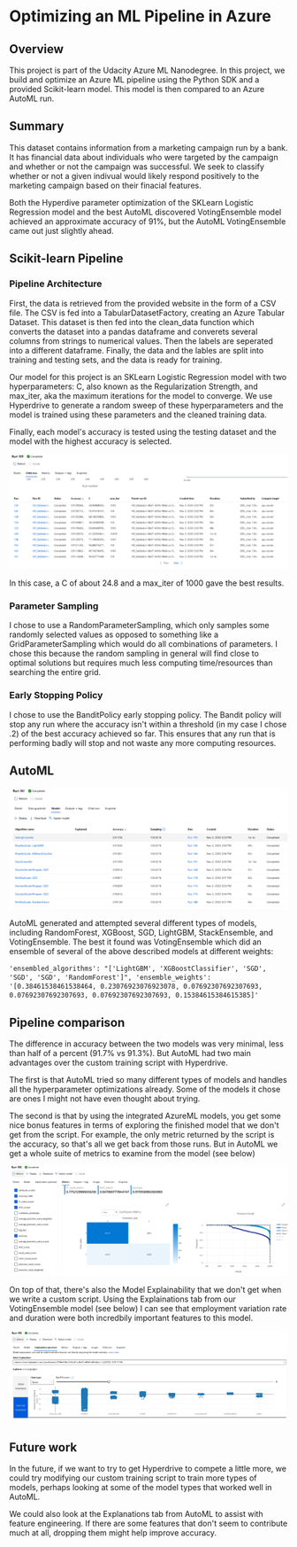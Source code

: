 # Optimizing an ML Pipeline in Azure

## Overview
This project is part of the Udacity Azure ML Nanodegree.
In this project, we build and optimize an Azure ML pipeline using the Python SDK and a provided Scikit-learn model.
This model is then compared to an Azure AutoML run.

## Summary
This dataset contains information from a marketing campaign run by a bank. It has financial data about individuals who were targeted by the campaign and whether or not the campaign was successful. We seek to classify whether or not a given indivual would likely respond positively to the marketing campaign based on their finacial features.

Both the Hyperdive parameter optimization of the SKLearn Logistic Regression model and the best AutoML discovered VotingEnsemble model achieved an approximate accuracy of 91%, but the AutoML VotingEnsemble came out just slightly ahead.

## Scikit-learn Pipeline

### Pipeline Architecture
First, the data is retrieved from the provided website in the form of a CSV file. The CSV is fed into a TabularDatasetFactory, creating an Azure Tabular Dataset. This dataset is then fed into the clean_data function which converts the dataset into a pandas dataframe and converets several columns from strings to numerical values. Then the labels are seperated into a different dataframe. Finally, the data and the lables are split into training and testing sets, and the data is ready for training.

Our model for this project is an SKLearn Logistic Regression model with two hyperparameters: C, also known as the Regularization Strength, and max_iter, aka the maximum iterations for the model to converge. We use Hyperdrive to generate a random sweep of these hyperparameters and the model is trained using these parameters and the cleaned training data.

Finally, each model's accuracy is tested using the testing dataset and the model with the highest accuracy is selected. 

![Hyperdrive Run](https://github.com/DrewAumick/Udacity_Optimizing_a_Pipeline_in_Azure-Starter_Files/blob/master/hyperdrive%20run.PNG)

In this case, a C of about 24.8 and a max_iter of 1000 gave the best results.

### Parameter Sampling
I chose to use a RandomParameterSampling, which only samples some randomly selected values as opposed to something like a GridParameterSampling which would do all combinations of parameters. I chose this because the random sampling in general will find close to optimal solutions but requires much less computing time/resources than searching the entire grid. 

### Early Stopping Policy
I chose to use the BanditPolicy early stopping policy. The Bandit policy will stop any run where the accuracy isn't within a threshold (in my case I chose .2) of the best accuracy achieved so far. This ensures that any run that is performing badly will stop and not waste any more computing resources.

## AutoML
![AutoML Run](https://github.com/DrewAumick/Udacity_Optimizing_a_Pipeline_in_Azure-Starter_Files/blob/master/AutoML%20Run.PNG)

AutoML generated and attempted several different types of models, including RandomForest, XGBoost, SGD, LightGBM, StackEnsemble, and VotingEnsemble. The best it found was VotingEnsemble which did an ensemble of several of the above described models at different weights: 
```
'ensembled_algorithms': "['LightGBM', 'XGBoostClassifier', 'SGD', 'SGD', 'SGD', 'RandomForest']", 'ensemble_weights': '[0.38461538461538464, 0.23076923076923078, 0.07692307692307693, 0.07692307692307693, 0.07692307692307693, 0.15384615384615385]'
```

## Pipeline comparison
The difference in accuracy between the two models was very minimal, less than half of a percent (91.7% vs 91.3%). But AutoML had two main advantages over the custom training script with Hyperdrive. 

The first is that AutoML tried so many different types of models and handles all the hyperparameter optimizations already. Some of the models it chose are ones I might not have even thought about trying.

The second is that by using the integrated AzureML models, you get some nice bonus features in terms of exploring the finished model that we don't get from the script. For example, the only metric returned by the script is the accuracy, so that's all we get back from those runs. But in AutoML we get a whole suite of metrics to examine from the model (see below)

![AutoML Metrics](https://github.com/DrewAumick/Udacity_Optimizing_a_Pipeline_in_Azure-Starter_Files/blob/master/AutoML%20Best%20Run%20Metrics.PNG)

On top of that, there's also the Model Explainability that we don't get when we write a custom script. Using the Explainations tab from our VotingEnsemble model (see below) I can see that employment variation rate and duration were both incredbily important features to this model.

![AutoML Exlpanation](https://github.com/DrewAumick/Udacity_Optimizing_a_Pipeline_in_Azure-Starter_Files/blob/master/AutoML%20Best%20Run%20Explanation.PNG)

## Future work
In the future, if we want to try to get Hyperdrive to compete a little more, we could try modifying our custom training script to train more types of models, perhaps looking at some of the model types that worked well in AutoML. 

We could also look at the Explanations tab from AutoML to assist with feature engineering. If there are some features that don't seem to contribute much at all, dropping them might help improve accuracy.  

